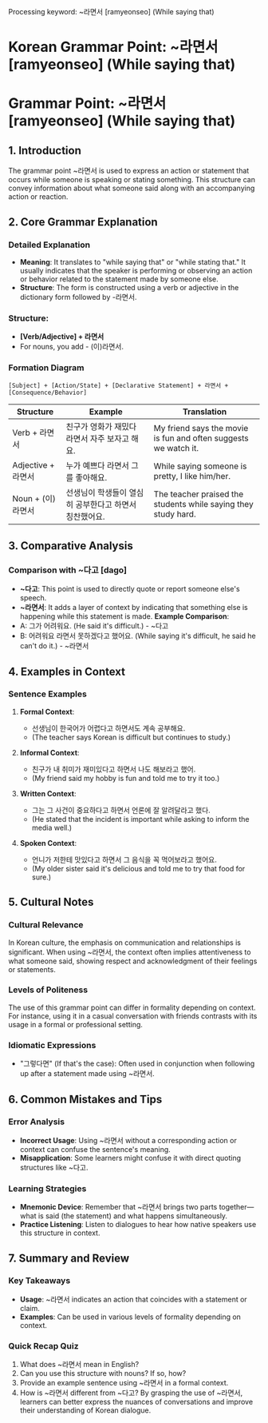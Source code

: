 Processing keyword: ~라면서 [ramyeonseo] (While saying that)
# Korean Grammar Point: ~라면서 [ramyeonseo] (While saying that)
# Grammar Point: ~라면서 [ramyeonseo] (While saying that)
## 1. Introduction
The grammar point ~라면서 is used to express an action or statement that occurs while someone is speaking or stating something. This structure can convey information about what someone said along with an accompanying action or reaction.
## 2. Core Grammar Explanation
### Detailed Explanation
- **Meaning**: It translates to "while saying that" or "while stating that." It usually indicates that the speaker is performing or observing an action or behavior related to the statement made by someone else.
- **Structure**: The form is constructed using a verb or adjective in the dictionary form followed by -라면서. 
### Structure:
- **[Verb/Adjective] + 라면서**
- For nouns, you add - (이)라면서.
  
### Formation Diagram
```
[Subject] + [Action/State] + [Declarative Statement] + 라면서 + [Consequence/Behavior]
```
| Structure         | Example                                      | Translation                            |
|-------------------|----------------------------------------------|---------------------------------------|
| Verb + 라면서     | 친구가 영화가 재밌다 라면서 자주 보자고 해요.   | My friend says the movie is fun and often suggests we watch it. |
| Adjective + 라면서 | 누가 예쁘다 라면서 그를 좋아해요.          | While saying someone is pretty, I like him/her. |
| Noun + (이)라면서 | 선생님이 학생들이 열심히 공부한다고 하면서 칭찬했어요.| The teacher praised the students while saying they study hard. |
## 3. Comparative Analysis
### Comparison with ~다고 [dago]
- **~다고**: This point is used to directly quote or report someone else's speech.
- **~라면서**: It adds a layer of context by indicating that something else is happening while this statement is made.
**Example Comparison**:
- A: 그가 어려워요. (He said it's difficult.) - ~다고
- B: 어려워요 라면서 못하겠다고 했어요. (While saying it's difficult, he said he can't do it.) - ~라면서
## 4. Examples in Context
### Sentence Examples
1. **Formal Context**: 
   - 선생님이 한국어가 어렵다고 하면서도 계속 공부해요. 
   - (The teacher says Korean is difficult but continues to study.)
   
2. **Informal Context**: 
   - 친구가 내 취미가 재미있다고 하면서 나도 해보라고 했어. 
   - (My friend said my hobby is fun and told me to try it too.)
   
3. **Written Context**: 
   - 그는 그 사건이 중요하다고 하면서 언론에 잘 알려달라고 했다. 
   - (He stated that the incident is important while asking to inform the media well.)
   
4. **Spoken Context**: 
   - 언니가 저한테 맛있다고 하면서 그 음식을 꼭 먹어보라고 했어요. 
   - (My older sister said it's delicious and told me to try that food for sure.)
## 5. Cultural Notes
### Cultural Relevance
In Korean culture, the emphasis on communication and relationships is significant. When using ~라면서, the context often implies attentiveness to what someone said, showing respect and acknowledgment of their feelings or statements.
### Levels of Politeness
The use of this grammar point can differ in formality depending on context. For instance, using it in a casual conversation with friends contrasts with its usage in a formal or professional setting.
### Idiomatic Expressions
- "그렇다면" (If that's the case): Often used in conjunction when following up after a statement made using ~라면서.
## 6. Common Mistakes and Tips
### Error Analysis
- **Incorrect Usage**: Using ~라면서 without a corresponding action or context can confuse the sentence's meaning.
- **Misapplication**: Some learners might confuse it with direct quoting structures like ~다고.
### Learning Strategies
- **Mnemonic Device**: Remember that ~라면서 brings two parts together—what is said (the statement) and what happens simultaneously.
- **Practice Listening**: Listen to dialogues to hear how native speakers use this structure in context.
## 7. Summary and Review
### Key Takeaways
- **Usage**: ~라면서 indicates an action that coincides with a statement or claim.
- **Examples**: Can be used in various levels of formality depending on context.
### Quick Recap Quiz
1. What does ~라면서 mean in English?
2. Can you use this structure with nouns? If so, how?
3. Provide an example sentence using ~라면서 in a formal context.
4. How is ~라면서 different from ~다고?
By grasping the use of ~라면서, learners can better express the nuances of conversations and improve their understanding of Korean dialogue.
